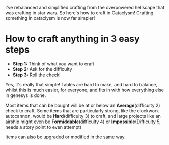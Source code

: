 I've rebalanced and simplified crafting from the overpowered hellscape that was crafting in star wars. So here's how to craft in Cataclysm! Crafting something in cataclysm is now far simpler!

# How to craft anything in 3 easy steps

- **Step 1:** Think of what you want to craft
- **Step 2:** Ask for the difficulty
- **Step 3:** Roll the check!

Yes, it's really that simple! Tables are hard to make, and hard to balance, whilst this is much easier, for everyone, and fits in with how everything else in genesys is done.

Most items that can be bought will be at or below an **Average**(difficulty 2) check to craft. Some items that are particularly strong, like the clockwork autocannon, would be **Hard**(difficulty 3) to craft, and large projects like an airship might even be **Formiddable**(difficulty 4) or **Impossible**(Difficulty 5, needs a story point to even attempt)

Items can also be upgraded or modified in the same way.